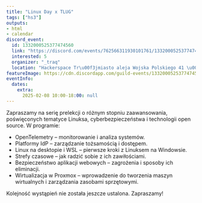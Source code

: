 ```yaml
---
title: "Linux Day x TLUG"
tags: ["hs3"]
outputs:
- html
- calendar
discord_event:
  id: 1332000525377474560
  link: "https://discord.com/events/762566311930101761/1332000525377474560"
  interested: 5
  organizer: "_traq"
  location: "Hackerspace Tr\u00f3jmiasto aleja Wojska Polskiego 41 \u00b7 Gda\u0144sk"
featureImage: https://cdn.discordapp.com/guild-events/1332000525377474560/872f8014393d090c68267c5aacd1799d.png?size=1024
eventInfo:
  dates:
    extra:
      2025-02-08 10:00-18:00: null
---
```

Zapraszamy na serię prelekcji o różnym stopniu zaawansowania, poświęconych tematyce Linuksa, cyberbezpieczeństwa i technologii open source. W programie:

- OpenTelemetry – monitorowanie i analiza systemów.
- Platformy IdP – zarządzanie tożsamością i dostępem.
- Linux na desktopie i WSL – pierwsze kroki z Linuksem na Windowsie.
- Strefy czasowe – jak radzić sobie z ich zawiłościami.
- Bezpieczeństwo aplikacji webowych – zagrożenia i sposoby ich eliminacji.
- Wirtualizacja w Proxmox – wprowadzenie do tworzenia maszyn wirtualnych i zarządzania zasobami sprzętowymi.

Kolejność wystąpień nie została jeszcze ustalona. Zapraszamy!
